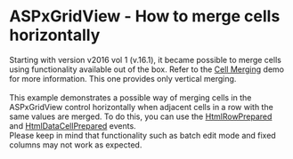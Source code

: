 # ASPxGridView - How to merge cells horizontally


Starting with version v2016 vol 1 (v.16.1), it became possible to merge cells using functionality available out of the box. Refer to the <a href="https://demos.devexpress.com/ASPxGridViewDemos/Rows/CellMerging.aspx">Cell Merging</a> demo for more information. This one provides only vertical merging.<br><br>This example demonstrates a possible way of merging cells in the ASPxGridView control horizontally when adjacent cells in a row with the same values are merged. To do this, you can use the <a href="https://documentation.devexpress.com/AspNet/DevExpress.Web.ASPxGridView.HtmlRowPrepared.event">HtmlRowPrepared</a> and <a href="https://documentation.devexpress.com/AspNet/DevExpress.Web.ASPxGridView.HtmlDataCellPrepared.event">HtmlDataCellPrepared</a> events.<br>Please keep in mind that functionality such as batch edit mode and fixed columns may not work as expected.

<br/>


